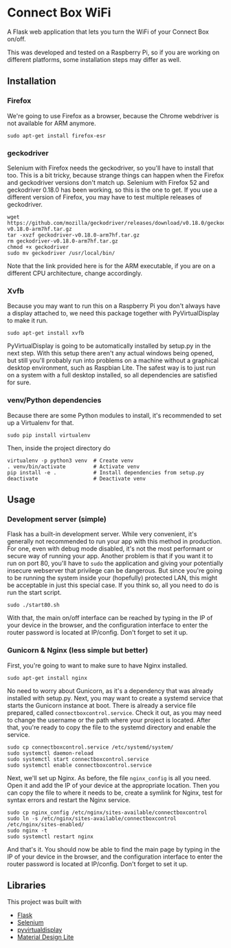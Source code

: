 # Connect Box WiFi
A Flask web application that lets you turn the WiFi of your Connect Box on/off.

This was developed and tested on a Raspberry Pi, so if you are working on
different platforms, some installation steps may differ as well.

## Installation
### Firefox
We're going to use Firefox as a browser, because the Chrome webdriver is
not available for ARM anymore.
```
sudo apt-get install firefox-esr
```

### geckodriver
Selenium with Firefox needs the geckodriver, so you'll have to install that
too. This is a bit tricky, because strange things can happen when the Firefox
and geckodriver versions don't match up. Selenium with Firefox 52 and
geckodriver 0.18.0 has been working, so this is the one to get. If you use a
different version of Firefox, you may have to test multiple releases of
geckodriver.
```
wget https://github.com/mozilla/geckodriver/releases/download/v0.18.0/geckodriver-v0.18.0-arm7hf.tar.gz
tar -xvzf geckodriver-v0.18.0-arm7hf.tar.gz
rm geckodriver-v0.18.0-arm7hf.tar.gz
chmod +x geckodriver
sudo mv geckodriver /usr/local/bin/
```
Note that the link provided here is for the ARM executable, if you are on a
different CPU architecture, change accordingly.

### Xvfb
Because you may want to run this on a Raspberry Pi you don't always have a
display attached to, we need this package together with PyVirtualDisplay to
make it run.
```
sudo apt-get install xvfb
```
PyVirtualDisplay is going to be automatically installed by setup.py in the next
step. With this setup there aren't any actual windows being opened, but still
you'll probably run into problems on a machine without a graphical desktop
environment, such as Raspbian Lite. The safest way is to just run on a system
with a full desktop installed, so all dependencies are satisfied for sure.

### venv/Python dependencies
Because there are some Python modules to install, it's recommended to set
up a Virtualenv for that.
```
sudo pip install virtualenv
```
Then, inside the project directory do
```
virtualenv -p python3 venv  # Create venv
. venv/bin/activate         # Activate venv
pip install -e .            # Install dependencies from setup.py
deactivate                  # Deactivate venv
```

## Usage
### Development server (simple)
Flask has a built-in development server. While very convenient, it's generally
not recommended to run your app with this method in production. For one, even
with debug mode disabled, it's not the most performant or secure way of running
your app. Another problem is that if you want it to run on port 80, you'll have
to `sudo` the application and giving your potentially insecure webserver that
privilege can be dangerous.
But since you're going to be running the system inside your (hopefully)
protected LAN, this might be acceptable in just this special case.
If you think so, all you need to do is run the start script.
```
sudo ./start80.sh
```
With that, the main on/off interface can be reached by typing in the IP of your
device in the browser, and the configuration interface to enter the router
password is located at IP/config. Don't forget to set it up.

### Gunicorn & Nginx (less simple but better)
First, you're going to want to make sure to have Nginx installed.
```
sudo apt-get install nginx
```
No need to worry about Gunicorn, as it's a dependency that was already
installed with setup.py. Next, you may want to create a systemd service that
starts the Gunicorn instance at boot. There is already a service file
prepared, called `connectboxcontrol.service`. Check it out, as you may need
to change the username or the path where your project is located. After that,
you're ready to copy the file to the systemd directory and enable the service.
```
sudo cp connectboxcontrol.service /etc/systemd/system/
sudo systemctl daemon-reload
sudo systemctl start connectboxcontrol.service
sudo systemctl enable connectboxcontrol.service
```
Next, we'll set up Nginx. As before, the file `nginx_config` is all you need.
Open it and add the IP of your device at the appropriate location. Then you
can copy the file to where it needs to be, create a symlink for Nginx, test
for syntax errors and restart the Nginx service.
```
sudo cp nginx_config /etc/nginx/sites-available/connectboxcontrol
sudo ln -s /etc/nginx/sites-available/connectboxcontrol /etc/nginx/sites-enabled/
sudo nginx -t
sudo systemctl restart nginx
```
And that's it. You should now be able to find the main page by typing in the
IP of your device in the browser, and the configuration interface to enter the
router password is located at IP/config. Don't forget to set it up.

## Libraries
This project was built with
* [Flask](https://github.com/pallets/flask)
* [Selenium](https://github.com/baijum/selenium-python)
* [pyvirtualdisplay](https://github.com/ponty/pyvirtualdisplay)
* [Material Design Lite](https://github.com/google/material-design-lite)
